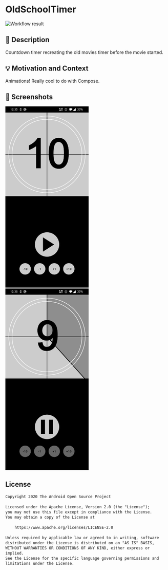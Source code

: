 # OldSchoolTimer

![Workflow result](https://github.com/kakai248/CountdownTimerCompose/workflows/Check/badge.svg)


## :scroll: Description
Countdown timer recreating the old movies timer before the movie started.


## :bulb: Motivation and Context
Animations! Really cool to do with Compose.


## :camera_flash: Screenshots
<img src="/results/screenshot_1.png" width="260">&emsp;<img src="/results/screenshot_2.png" width="260">

## License
```
Copyright 2020 The Android Open Source Project

Licensed under the Apache License, Version 2.0 (the "License");
you may not use this file except in compliance with the License.
You may obtain a copy of the License at

    https://www.apache.org/licenses/LICENSE-2.0

Unless required by applicable law or agreed to in writing, software
distributed under the License is distributed on an "AS IS" BASIS,
WITHOUT WARRANTIES OR CONDITIONS OF ANY KIND, either express or implied.
See the License for the specific language governing permissions and
limitations under the License.
```